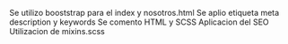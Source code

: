 Se utilizo booststrap para el index y nosotros.html
Se aplio etiqueta meta description y keywords
Se comento HTML y SCSS
Aplicacion del SEO
Utilizacion de mixins.scss

